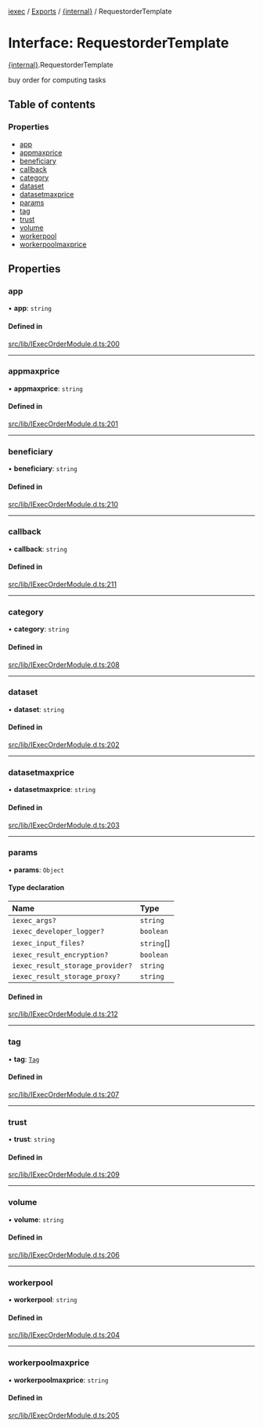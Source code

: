 [iexec](../README.md) / [Exports](../modules.md) / [{internal}](../modules/internal_.md) / RequestorderTemplate

# Interface: RequestorderTemplate

[{internal}](../modules/internal_.md).RequestorderTemplate

buy order for computing tasks

## Table of contents

### Properties

- [app](internal_.RequestorderTemplate.md#app)
- [appmaxprice](internal_.RequestorderTemplate.md#appmaxprice)
- [beneficiary](internal_.RequestorderTemplate.md#beneficiary)
- [callback](internal_.RequestorderTemplate.md#callback)
- [category](internal_.RequestorderTemplate.md#category)
- [dataset](internal_.RequestorderTemplate.md#dataset)
- [datasetmaxprice](internal_.RequestorderTemplate.md#datasetmaxprice)
- [params](internal_.RequestorderTemplate.md#params)
- [tag](internal_.RequestorderTemplate.md#tag)
- [trust](internal_.RequestorderTemplate.md#trust)
- [volume](internal_.RequestorderTemplate.md#volume)
- [workerpool](internal_.RequestorderTemplate.md#workerpool)
- [workerpoolmaxprice](internal_.RequestorderTemplate.md#workerpoolmaxprice)

## Properties

### app

• **app**: `string`

#### Defined in

[src/lib/IExecOrderModule.d.ts:200](https://github.com/iExecBlockchainComputing/iexec-sdk/blob/460192e/src/lib/IExecOrderModule.d.ts#L200)

___

### appmaxprice

• **appmaxprice**: `string`

#### Defined in

[src/lib/IExecOrderModule.d.ts:201](https://github.com/iExecBlockchainComputing/iexec-sdk/blob/460192e/src/lib/IExecOrderModule.d.ts#L201)

___

### beneficiary

• **beneficiary**: `string`

#### Defined in

[src/lib/IExecOrderModule.d.ts:210](https://github.com/iExecBlockchainComputing/iexec-sdk/blob/460192e/src/lib/IExecOrderModule.d.ts#L210)

___

### callback

• **callback**: `string`

#### Defined in

[src/lib/IExecOrderModule.d.ts:211](https://github.com/iExecBlockchainComputing/iexec-sdk/blob/460192e/src/lib/IExecOrderModule.d.ts#L211)

___

### category

• **category**: `string`

#### Defined in

[src/lib/IExecOrderModule.d.ts:208](https://github.com/iExecBlockchainComputing/iexec-sdk/blob/460192e/src/lib/IExecOrderModule.d.ts#L208)

___

### dataset

• **dataset**: `string`

#### Defined in

[src/lib/IExecOrderModule.d.ts:202](https://github.com/iExecBlockchainComputing/iexec-sdk/blob/460192e/src/lib/IExecOrderModule.d.ts#L202)

___

### datasetmaxprice

• **datasetmaxprice**: `string`

#### Defined in

[src/lib/IExecOrderModule.d.ts:203](https://github.com/iExecBlockchainComputing/iexec-sdk/blob/460192e/src/lib/IExecOrderModule.d.ts#L203)

___

### params

• **params**: `Object`

#### Type declaration

| Name | Type |
| :------ | :------ |
| `iexec_args?` | `string` |
| `iexec_developer_logger?` | `boolean` |
| `iexec_input_files?` | `string`[] |
| `iexec_result_encryption?` | `boolean` |
| `iexec_result_storage_provider?` | `string` |
| `iexec_result_storage_proxy?` | `string` |

#### Defined in

[src/lib/IExecOrderModule.d.ts:212](https://github.com/iExecBlockchainComputing/iexec-sdk/blob/460192e/src/lib/IExecOrderModule.d.ts#L212)

___

### tag

• **tag**: [`Tag`](../modules/internal_.md#tag)

#### Defined in

[src/lib/IExecOrderModule.d.ts:207](https://github.com/iExecBlockchainComputing/iexec-sdk/blob/460192e/src/lib/IExecOrderModule.d.ts#L207)

___

### trust

• **trust**: `string`

#### Defined in

[src/lib/IExecOrderModule.d.ts:209](https://github.com/iExecBlockchainComputing/iexec-sdk/blob/460192e/src/lib/IExecOrderModule.d.ts#L209)

___

### volume

• **volume**: `string`

#### Defined in

[src/lib/IExecOrderModule.d.ts:206](https://github.com/iExecBlockchainComputing/iexec-sdk/blob/460192e/src/lib/IExecOrderModule.d.ts#L206)

___

### workerpool

• **workerpool**: `string`

#### Defined in

[src/lib/IExecOrderModule.d.ts:204](https://github.com/iExecBlockchainComputing/iexec-sdk/blob/460192e/src/lib/IExecOrderModule.d.ts#L204)

___

### workerpoolmaxprice

• **workerpoolmaxprice**: `string`

#### Defined in

[src/lib/IExecOrderModule.d.ts:205](https://github.com/iExecBlockchainComputing/iexec-sdk/blob/460192e/src/lib/IExecOrderModule.d.ts#L205)
